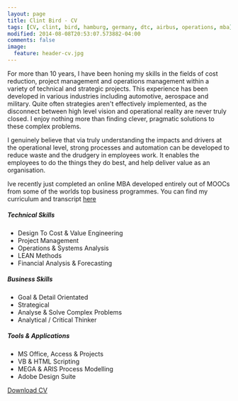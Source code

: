 ```yaml
---
layout: page
title: Clint Bird - CV
tags: [CV, clint, bird, hamburg, germany, dtc, airbus, operations, mba]
modified: 2014-08-08T20:53:07.573882-04:00
comments: false
image:
  feature: header-cv.jpg
---
```

For more than 10 years, I have been honing my skills in the fields of cost reduction, project management and operations management within a variety of technical and strategic projects. This experience has been developed in various industries including automotive, aerospace and military. Quite often strategies aren't effectively implemented, as the disconnect between high level vision and operational reality are never truly closed. I enjoy nothing more than finding clever, pragmatic solutions to these complex problems.

I genuinely believe that via truly understanding the impacts and drivers at the operational level, strong processes and automation can be developed to reduce waste and the drudgery in employees work. It enables the employees to do the things they do best, and help deliver value as an organisation.

Ive recently just completed an online MBA developed entirely out of MOOCs from some of the worlds top business programmes. You can find my curriculum and transcript [here](/mba)

##### Technical Skills
* Design To Cost & Value Engineering
* Project Management
* Operations & Systems Analysis
* LEAN Methods
* Financial Analysis & Forecasting

##### Business Skills
* Goal & Detail Orientated
* Strategical
* Analyse & Solve Complex Problems
* Analytical / Critical Thinker

##### Tools & Applications
* MS Office, Access & Projects
* VB & HTML Scripting
* MEGA & ARIS Process Modelling
* Adobe Design Suite

<a href="https://www.dropbox.com/s/gwyom2o80efhw3u/Clint%20Bird%20-%20CV.pdf?dl=0" class="btn">Download CV</a>
